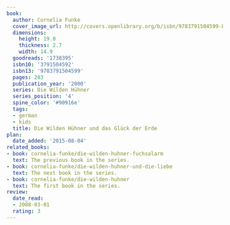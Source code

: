 ```yaml
---
book:
  author: Cornelia Funke
  cover_image_url: http://covers.openlibrary.org/b/isbn/9783791504599-L.jpg
  dimensions:
    height: 19.0
    thickness: 2.7
    width: 14.9
  goodreads: '1738395'
  isbn10: '3791504592'
  isbn13: '9783791504599'
  pages: 283
  publication_year: '2000'
  series: Die Wilden Hühner
  series_position: '4'
  spine_color: '#90916e'
  tags:
  - german
  - kids
  title: Die Wilden Hühner und das Glück der Erde
plan:
  date_added: '2015-08-04'
related_books:
- book: cornelia-funke/die-wilden-huhner-fuchsalarm
  text: The previous book in the series.
- book: cornelia-funke/die-wilden-huhner-und-die-liebe
  text: The next book in the series.
- book: cornelia-funke/die-wilden-huhner
  text: The first book in the series.
review:
  date_read:
  - 2008-03-01
  rating: 3
---
```

